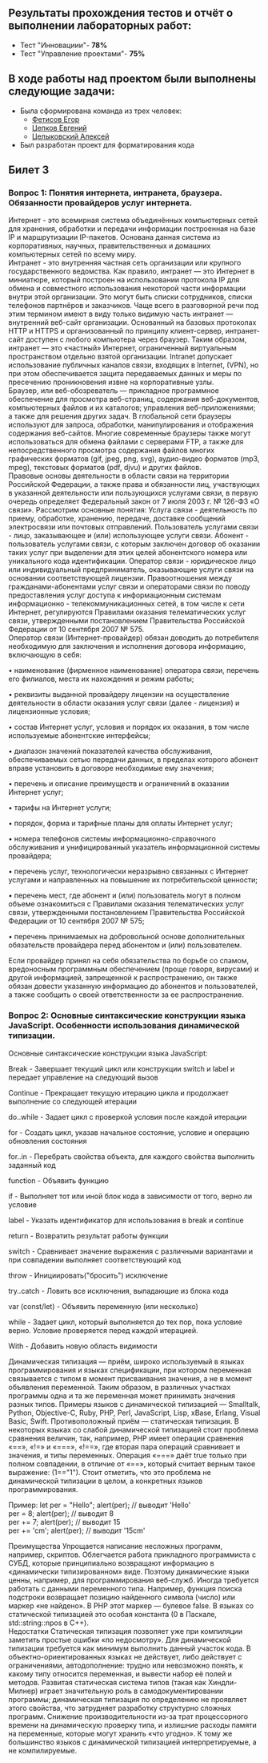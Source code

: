 <h3><h2>Результаты прохождения тестов и отчёт о выполнении лабораторных работ:</h2>
	<ul>
		<li>Тест "Инновациии"- <b>78%</b></li>
		<li>Тест "Управление проектами"- <b>75%</b></li>
	</ul>
	</h3>
<h3><h2>В ходе работы над проектом были выполнены следующие задачи:</h2></em>
   <ul>
    <li>Была сформирована команда из трех человек:
        <ul><li><a href="https://github.com/Treptor">Фетисов Егор</a></li>
									<li><a href="https://github.com/MarkMilson">Цепков Евгений</a></li>
									<li><a href="https://github.com/alexitsl">Целыковский Алексей</a></li>
     </ul>
    </li>
    <li> Был разработан проект для форматирования кода</li>     
   </ul>
<h2>Билет 3</h2>

<h3>Вопрос 1: Понятия интернета, интранета, браузера. Обязанности провайдеров услуг интернета.</h3>

Интернет - это всемирная система объединённых компьютерных сетей для хранения, обработки и передачи информации построенная на базе IP и маршрутизации IP-пакетов. Основана данная система из корпоративных, научных, правительственных и домашних компьютерных сетей по всему миру.<br>
Интранет - это внутренняя частная сеть организации или крупного государственного ведомства. Как правило, интранет — это Интернет в миниатюре, который построен на использовании протокола IP для обмена и совместного использования некоторой части информации внутри этой организации. Это могут быть списки сотрудников, списки телефонов партнёров и заказчиков. Чаще всего в разговорной речи под этим термином имеют в виду только видимую часть интранет — внутренний веб-сайт организации. Основанный на базовых протоколах HTTP и HTTPS и организованный по принципу клиент-сервер, интранет-сайт доступен с любого компьютера через браузер. Таким образом, интранет — это «частный» Интернет, ограниченный виртуальным пространством отдельно взятой организации. Intranet допускает использование публичных каналов связи, входящих в Internet, (VPN), но при этом обеспечивается защита передаваемых данных и меры по пресечению проникновения извне на корпоративные узлы.<br>
Браузер, или веб-обозреватель — прикладное программное обеспечение для просмотра веб-страниц, содержания веб-документов, компьютерных файлов и их каталогов; управления веб-приложениями; а также для решения других задач. В глобальной сети браузеры используют для запроса, обработки, манипулирования и отображения содержания веб-сайтов. Многие современные браузеры также могут использоваться для обмена файлами с серверами FTP, а также для непосредственного просмотра содержания файлов многих графических форматов (gif, jpeg, png, svg), аудио-видео форматов (mp3, mpeg), текстовых форматов (pdf, djvu) и других файлов.<br>
Правовые основы деятельности в области связи на территории Российской Федерации, а также права и обязанности лиц, участвующих в указанной деятельности или пользующихся услугами связи, в первую очередь определяет Федеральный закон от 7 июля 2003 г. № 126-ФЗ «О связи». Рассмотрим основные понятия: Услуга связи - деятельность по приему, обработке, хранению, передаче, доставке сообщений электросвязи или почтовых отправлений. Пользователь услугами связи - лицо, заказывающее и (или) использующее услуги связи. Абонент - пользователь услугами связи, с которым заключен договор об оказании таких услуг при выделении для этих целей абонентского номера или уникального кода идентификации. Оператор связи - юридическое лицо или индивидуальный предприниматель, оказывающие услуги связи на основании соответствующей лицензии. Правоотношения между гражданами-абонентами услуг связи и операторами связи по поводу предоставления услуг доступа к информационным системам информационно - телекоммуникационных сетей, в том числе к сети Интернет, регулируются Правилами оказания телематических услуг связи, утвержденными постановлением Правительства Российской Федерации от 10 сентября 2007 № 575.<br>
Оператор связи (Интернет-провайдер) обязан доводить до потребителя необходимую для заключения и исполнения договора информацию, включающую в себя:<br>

•	наименование (фирменное наименование) оператора связи, перечень его филиалов, места их нахождения и режим работы;<br>

•	реквизиты выданной провайдеру лицензии на осуществление деятельности в области оказания услуг связи (далее - лицензия) и лицензионные условия;<br>

•	состав Интернет услуг, условия и порядок их оказания, в том числе используемые абонентские интерфейсы;<br>

•	диапазон значений показателей качества обслуживания, обеспечиваемых сетью передачи данных, в пределах которого абонент вправе установить в договоре необходимые ему значения;<br>

•	перечень и описание преимуществ и ограничений в оказании Интернет услуг;<br>

•	тарифы на Интернет услуги;<br>

•	порядок, форма и тарифные планы для оплаты Интернет услуг;<br>

•	номера телефонов системы информационно-справочного обслуживания и унифицированный указатель информационной системы провайдера;<br>

•	перечень услуг, технологически неразрывно связанных с Интернет услугами и направленных на повышение их потребительской ценности;<br>

•	перечень мест, где абонент и (или) пользователь могут в полном объеме ознакомиться с Правилами оказания телематических услуг связи, утвержденными постановлением Правительства Российской Федерации от 10 сентября 2007 № 575;<br>

•	перечень принимаемых на добровольной основе дополнительных обязательств провайдера перед абонентом и (или) пользователем.<br>

Если провайдер принял на себя обязательства по борьбе со спамом, вредоносным программным обеспечением (проще говоря, вирусами) и другой информацией, запрещенной к распространению, он также обязан довести указанную информацию до абонентов и пользователей, а также сообщить о своей ответственности за ее распространение.<br>

<h3>Вопрос 2: Основные синтаксические конструкции языка JavaScript. Особенности использования динамической типизации.</h3>
Основные синтаксические конструкции языка JavaScript:<br>

Break - Завершает текущий цикл или конструкции switch и label и передает управление на следующий вызов<br>

Continue - Прекращает текущую итерацию цикла и продолжает выполнение со следующей итерации<br>

do..while - Задает цикл с проверкой условия после каждой итерации<br>

for - Создать цикл, указав начальное состояние, условие и операцию обновления состояния<br>

for..in - Перебрать свойства объекта, для каждого свойства выполнить заданный код<br>

function - Объявить функцию<br>

if - Выполняет тот или иной блок кода в зависимости от того, верно ли условие<br>

label - Указать идентификатор для использования в break и continue<br>

return - Возвратить результат работы функции<br>

switch - Сравнивает значение выражения с различными вариантами и при совпадении выполняет соответствующий код<br>

throw - Инициировать("бросить") исключение<br>

try..catch - Ловить все исключения, выпадающие из блока кода<br>

var (const/let) - Объявить переменную (или несколько)<br>

while - Задает цикл, который выполняется до тех пор, пока условие верно. Условие проверяется перед каждой итерацией.<br>

With - Добавить новую область видимости<br>

Динамическая типизация — приём, широко используемый в языках программирования и языках спецификации, при котором переменная связывается с типом в момент присваивания значения, а не в момент объявления переменной. Таким образом, в различных участках программы одна и та же переменная может принимать значения разных типов. Примеры языков с динамической типизацией — Smalltalk, Python, Objective-C, Ruby, PHP, Perl, JavaScript, Lisp, xBase, Erlang, Visual Basic, Swift. Противоположный приём — статическая типизация. В некоторых языках со слабой динамической типизацией стоит проблема сравнения величин, так, например, PHP имеет операции сравнения «==», «!=» и «===», «!==», где вторая пара операций сравнивает и значения, и типы переменных. Операция «===» даёт true только при полном совпадении, в отличие от «==», который считает верным такое выражение: (1=="1"). Стоит отметить, что это проблема не динамической типизации в целом, а конкретных языков программирования.<br>

Пример:
let per = "Hello"; alert(per);    // выводит 'Hello'<br>
per = 8;             alert(per);       // выводит 8<br>
per += 7;            alert(per);    // выводит 15<br>
per += 'cm';    alert(per);       // выводит '15cm'<br>


Преимущества Упрощается написание несложных программ, например, скриптов. Облегчается работа прикладного программиста с СУБД, которые принципиально возвращают информацию в «динамически типизированном» виде. Поэтому динамические языки ценны, например, для программирования веб-служб. Иногда требуется работать с данными переменного типа. Например, функция поиска подстроки возвращает позицию найденного символа (число) или маркер «не найдено». В PHP этот маркер — булевое false. В языках со статической типизацией это особая константа (0 в Паскале, std::string::npos в C++).<br>
Недостатки Статическая типизация позволяет уже при компиляции заметить простые ошибки «по недосмотру». Для динамической типизации требуется как минимум выполнить данный участок кода. В объектно-ориентированных языках не действует, либо действует с ограничениями, автодополнение: трудно или невозможно понять, к какому типу относится переменная, и вывести набор её полей и методов. Развитая статическая система типов (такая как Хиндли-Милнер) играет значительную роль в самодокументировании программы; динамическая типизация по определению не проявляет этого свойства, что затрудняет разработку структурно сложных программ. Снижение производительности из-за трат процессорного времени на динамическую проверку типа, и излишние расходы памяти на переменные, которые могут хранить «что угодно». К тому же большинство языков с динамической типизацией интерпретируемые, а не компилируемые.<br>


